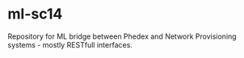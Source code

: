 ml-sc14
=======

Repository for ML bridge between Phedex and Network Provisioning systems - mostly RESTfull interfaces.
